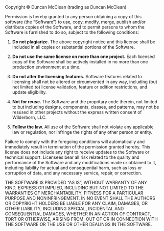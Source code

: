 Copyright © Duncan McClean (trading as Duncan McClean)

Permission is hereby granted to any person obtaining a copy of this software (the “Software”) to use, copy, modify, merge, publish and/or distribute copies of the Software, and to permit persons to whom the Software is furnished to do so, subject to the following conditions:

1. **Do not plagiarize.** The above copyright notice and this license shall be included in all copies or substantial portions of the Software.

2. **Do not use the same license on more than one project.** Each licensed copy of the Software shall be actively installed in no more than one production environment at a time.

3. **Do not alter the licensing features.** Software features related to licensing shall not be altered or circumvented in any way, including (but not limited to) license validation, feature or edition restrictions, and update eligibility.

4. **Not for reuse.** The Software and the propritary code therein, not limited to but including  designs, components, classes, and patterns, may not be resused in other projects without the express written consent of Wilderborn, LLC.

5. **Follow the law.** All use of the Software shall not violate any applicable law or regulation, nor infringe the rights of any other person or entity.

Failure to comply with the foregoing conditions will automatically and immediately result in termination of the permission granted hereby. This license does not include any right to receive updates to the Software or technical support. Licensees bear all risk related to the quality and
performance of the Software and any modifications made or obtained to it, including liability for actual and consequential harm, such as loss or corruption of data, and any necessary service, repair, or correction.

THE SOFTWARE IS PROVIDED “AS IS”, WITHOUT WARRANTY OF ANY KIND, EXPRESS OR IMPLIED, INCLUDING BUT NOT LIMITED TO THE WARRANTIES OF MERCHANTABILITY, FITNESS FOR A PARTICULAR PURPOSE AND NONINFRINGEMENT. IN NO EVENT SHALL THE AUTHORS OR COPYRIGHT HOLDERS BE LIABLE FOR ANY CLAIM, DAMAGES, OR OTHER LIABILITY, INCLUDING SPECIAL, INCIDENTAL AND CONSEQUENTIAL DAMAGES, WHETHER IN
AN ACTION OF CONTRACT, TORT OR OTHERWISE, ARISING FROM, OUT OF OR IN CONNECTION WITH THE SOFTWARE OR THE USE OR OTHER DEALINGS IN THE SOFTWARE.
